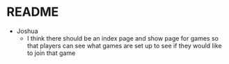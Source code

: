# README

- Joshua 
    - I think there should be an index page and show page for games so that players can see what games are set up to see if they would like to join that game
